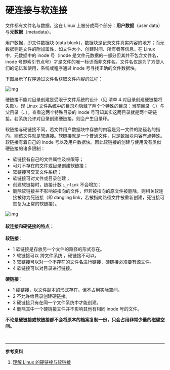 # 硬连接与软连接

文件都有文件名与数据，这在 Linux 上被分成两个部分：**用户数据**（user data）与**元数据**（metadata）。

用户数据，即文件数据块 (data block)，数据块是记录文件真实内容的地方；而元数据则是文件的附加属性，如文件大小、创建时间、所有者等信息。在 Linux 中，元数据中的 inode 号（inode 是文件元数据的一部分但其并不包含文件名，inode 号即索引节点号）才是文件的唯一标识而非文件名。文件名仅是为了方便人们的记忆和使用，系统或程序通过 inode 号寻找正确的文件数据块。

下图展示了程序通过文件名获取文件内容的过程：

![img](https://www.ibm.com/developerworks/cn/linux/l-cn-hardandsymb-links/image001.jpg)

硬链接不能对目录创建是受限于文件系统的设计（见 清单 4.对目录创建硬链接将失败）。现 Linux 文件系统中的目录均隐藏了两个个特殊的目录：当前目录（.）与父目录（..）。查看这两个特殊目录的 inode 号可知其实这两目录就是两个硬链接。若系统允许对目录创建硬链接，则会产生目录环。

软链接与硬链接不同，若文件用户数据块中存放的内容是另一文件的路径名的指向，则该文件就是软连接。软链接就是一个普通文件，只是数据块内容有点特殊。软链接有着自己的 inode 号以及用户数据块。因此软链接的创建与使用没有类似硬链接的诸多限制：

- 软链接有自己的文件属性及权限等；
- 可对不存在的文件或目录创建软链接；
- 软链接可交叉文件系统；
- 软链接可对文件或目录创建；
- 创建软链接时，链接计数 `i_nlink` 不会增加；
- 删除软链接并不影响被指向的文件，但若被指向的原文件被删除，则相关软连接被称为死链接（即 dangling link，若被指向路径文件被重新创建，死链接可恢复为正常的软链接）。

![img](https://www.ibm.com/developerworks/cn/linux/l-cn-hardandsymb-links/image002.jpg)

#### 软连接和硬链接的特点：

**软链接**：

- 1 软链接是存放另一个文件的路径的形式存在。
- 2 软链接可以 跨文件系统 ，硬链接不可以。
- 3 软链接可以对一个不存在的文件名进行链接，硬链接必须要有源文件。
- 4 软链接可以对目录进行链接。

**硬链接**：

- 1 硬链接，以文件副本的形式存在。但不占用实际空间。
- 2 不允许给目录创建硬链接。
- 3 硬链接只有在同一个文件系统中才能创建。
- 4 删除其中一个硬链接文件并不影响其他有相同 inode 号的文件。

**不论是硬链接或软链接都不会将原本的档案复制一份，只会占用非常少量的磁碟空间。**

<br>

---

**参考资料**

1. [理解 Linux 的硬链接与软链接](https://www.cnblogs.com/ricklz/p/9378755.html)